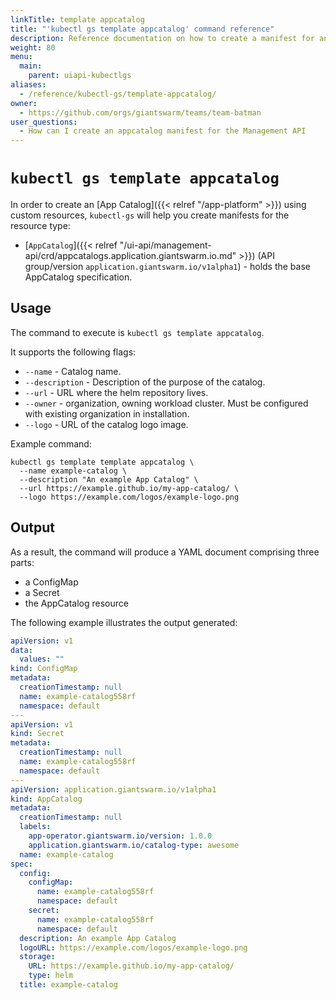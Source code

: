 ```yaml
---
linkTitle: template appcatalog
title: "'kubectl gs template appcatalog' command reference"
description: Reference documentation on how to create a manifest for an AppCatalog using 'kubectl gs'.
weight: 80
menu:
  main:
    parent: uiapi-kubectlgs
aliases:
  - /reference/kubectl-gs/template-appcatalog/
owner:
  - https://github.com/orgs/giantswarm/teams/team-batman
user_questions:
  - How can I create an appcatalog manifest for the Management API
---
```


# `kubectl gs template appcatalog`

In order to create an [App Catalog]({{< relref "/app-platform" >}}) using custom resources, `kubectl-gs` will help you create manifests for the resource type:

- [`AppCatalog`]({{< relref "/ui-api/management-api/crd/appcatalogs.application.giantswarm.io.md" >}}) (API group/version `application.giantswarm.io/v1alpha1`) - holds the base AppCatalog specification.

## Usage

The command to execute is `kubectl gs template appcatalog`.

It supports the following flags:

- `--name` - Catalog name.
- `--description` - Description of the purpose of the catalog.
- `--url` - URL where the helm repository lives.
- `--owner` - organization, owning workload cluster. Must be configured with existing organization in installation.
- `--logo` - URL of the catalog logo image.

Example command:

```nohighlight
kubectl gs template template appcatalog \
  --name example-catalog \
  --description "An example App Catalog" \
  --url https://example.github.io/my-app-catalog/ \
  --logo https://example.com/logos/example-logo.png
```

## Output

As a result, the command will produce a YAML document comprising three parts:

- a ConfigMap
- a Secret
- the AppCatalog resource

The following example illustrates the output generated:

```yaml
apiVersion: v1
data:
  values: ""
kind: ConfigMap
metadata:
  creationTimestamp: null
  name: example-catalog558rf
  namespace: default
---
apiVersion: v1
kind: Secret
metadata:
  creationTimestamp: null
  name: example-catalog558rf
  namespace: default
---
apiVersion: application.giantswarm.io/v1alpha1
kind: AppCatalog
metadata:
  creationTimestamp: null
  labels:
    app-operator.giantswarm.io/version: 1.0.0
    application.giantswarm.io/catalog-type: awesome
  name: example-catalog
spec:
  config:
    configMap:
      name: example-catalog558rf
      namespace: default
    secret:
      name: example-catalog558rf
      namespace: default
  description: An example App Catalog
  logoURL: https://example.com/logos/example-logo.png
  storage:
    URL: https://example.github.io/my-app-catalog/
    type: helm
  title: example-catalog
```
